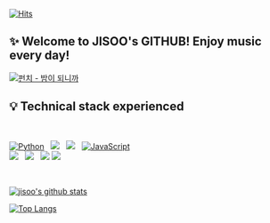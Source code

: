 [![Hits](https://hits.seeyoufarm.com/api/count/incr/badge.svg?url=https%3A%2F%2Fgithub.com%2Fchoijisoo-94&count_bg=%238A8AE5&title_bg=%23494E5E&icon=ghostery.svg&icon_color=%23E7E7E7&title=hits&edge_flat=false)](https://hits.seeyoufarm.com)

## :sparkles: Welcome to JISOO's GITHUB! Enjoy music every day! 

<!--[dddd](https://img.youtube.com/vi/r-SaR5i7iQI/sddefault.jpg)](https://www.youtube.com/watch?r-SaR5i7iQI)-->
[![펀치 - 밤이 되니까](http://img.youtube.com/vi/exCn38p8bGs/sddefault.jpg)](https://youtu.be/exCn38p8bGs?t=0s) 

## 💡 Technical stack experienced 

<br>

<p align="left">
<a href="#">
<img alt="Python" src="https://img.shields.io/badge/python%20-%2314354C.svg?style=for-the-badge&logo=python&logoColor=white"/></a> &nbsp;
<a href="#">
<img src="https://img.shields.io/badge/-Java-F6F6F6?style=for-the-badge&logo=java&logoColor=003399" /></a> &nbsp;
<a href="#">
<img src="https://img.shields.io/badge/-Spring-6DB33F?style=for-the-badge&logo=spring&logoColor=white" /></a> &nbsp;
<a href="#">
<img alt="JavaScript" src="https://img.shields.io/badge/javascript%20-%23323330.svg?&style=for-the-badge&logo=javascript&logoColor=%23F7DF1E"/></a> <br>
<a href="#">
<img src="https://img.shields.io/badge/vue.js%20-%2335495e.svg?style=for-the-badge&logo=vue.js&logoColor=%234FC08D" /></a> &nbsp;
<a href="#">
<img src="https://img.shields.io/badge/-ElasticSearch-005571?style=for-the-badge&logo=elasticsearch&logoColor=white" /></a> &nbsp;
<a href="#">
<img src="https://img.shields.io/badge/-Oracle-F80000?style=for-the-badge&logo=oracle&logoColor=white" /></a>
<a href="#">
<img src="https://img.shields.io/badge/MySQL-4479A1?style=for-the-badge&logo=MySQL&logoColor=white"/></a> &nbsp;
</p>

<br>

[![jisoo's github stats](https://github-readme-stats.vercel.app/api?username=choijisoo-94&show_icons=true&theme=radical)](https://github.com/anuraghazra/github-readme-stats)

[![Top Langs](https://github-readme-stats.vercel.app/api/top-langs/?username=choijisoo-94&langs_count=8)](https://github.com/anuraghazra/github-readme-통계)

<!--
**choijisoo-94/choijisoo-94** is a ✨ _special_ ✨ repository because its `README.md` (this file) appears on your GitHub profile.

Here are some ideas to get you started:

- 🔭 I’m currently working on ...
- 🌱 I’m currently learning ...
- 👯 I’m looking to collaborate on ...
- 🤔 I’m looking for help with ...
- 💬 Ask me about ...
- 📫 How to reach me: ...
- 😄 Pronouns: ...
- ⚡ Fun fact: ...
-->


